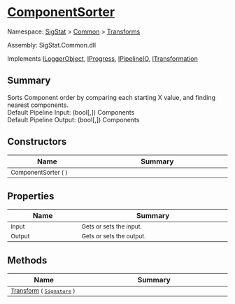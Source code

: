 # [ComponentSorter](./ComponentSorter.md)

Namespace: [SigStat]() > [Common](./../README.md) > [Transforms](./README.md)

Assembly: SigStat.Common.dll

Implements [ILoggerObject](./../ILoggerObject.md), [IProgress](./../Helpers/IProgress.md), [IPipelineIO](./../Pipeline/IPipelineIO.md), [ITransformation](./../ITransformation.md)

## Summary
Sorts Component order by comparing each starting X value, and finding nearest components.  <br>Default Pipeline Input: (bool[,]) Components<br>Default Pipeline Output: (bool[,]) Components

## Constructors

| Name<a href="#"><img width=160></a> | Summary<a href="#"><img width=400></a> | 
| --- | --- | 
| <sub>ComponentSorter (  )</sub>| <sub></sub>| <br>


## Properties

| Name<a href="#"><img width=160></a> | Summary<a href="#"><img width=400></a> | 
| --- | --- | 
| <sub>Input</sub>| <sub>Gets or sets the input.</sub>| <br>
| <sub>Output</sub>| <sub>Gets or sets the output.</sub>| <br>


## Methods

| Name<a href="#"><img width=160></a> | Summary<a href="#"><img width=400></a> | 
| --- | --- | 
| <sub>[Transform](./Methods/ComponentSorter-100663517.md) ( [`Signature`](./../Signature.md) )</sub>| <sub></sub>| <br>


